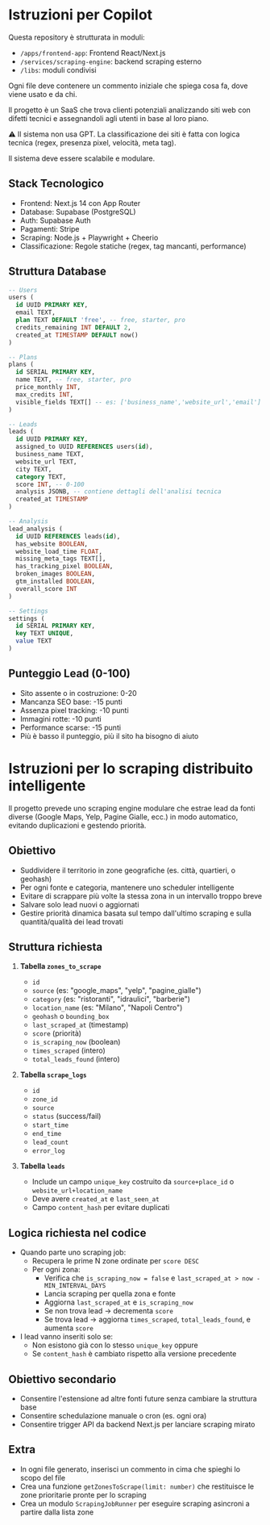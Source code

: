 # Istruzioni per Copilot

Questa repository è strutturata in moduli:

- `/apps/frontend-app`: Frontend React/Next.js
- `/services/scraping-engine`: backend scraping esterno
- `/libs`: moduli condivisi

Ogni file deve contenere un commento iniziale che spiega cosa fa, dove viene usato e da chi.

Il progetto è un SaaS che trova clienti potenziali analizzando siti web con difetti tecnici e assegnandoli agli utenti in base al loro piano.

⚠️ Il sistema non usa GPT. La classificazione dei siti è fatta con logica tecnica (regex, presenza pixel, velocità, meta tag).

Il sistema deve essere scalabile e modulare.

## Stack Tecnologico
- Frontend: Next.js 14 con App Router
- Database: Supabase (PostgreSQL)
- Auth: Supabase Auth
- Pagamenti: Stripe
- Scraping: Node.js + Playwright + Cheerio
- Classificazione: Regole statiche (regex, tag mancanti, performance)

## Struttura Database
```sql
-- Users
users (
  id UUID PRIMARY KEY,
  email TEXT,
  plan TEXT DEFAULT 'free', -- free, starter, pro
  credits_remaining INT DEFAULT 2,
  created_at TIMESTAMP DEFAULT now()
)

-- Plans
plans (
  id SERIAL PRIMARY KEY,
  name TEXT, -- free, starter, pro
  price_monthly INT,
  max_credits INT,
  visible_fields TEXT[] -- es: ['business_name','website_url','email']
)

-- Leads
leads (
  id UUID PRIMARY KEY,
  assigned_to UUID REFERENCES users(id),
  business_name TEXT,
  website_url TEXT,
  city TEXT,
  category TEXT,
  score INT, -- 0-100
  analysis JSONB, -- contiene dettagli dell'analisi tecnica
  created_at TIMESTAMP
)

-- Analysis
lead_analysis (
  id UUID REFERENCES leads(id),
  has_website BOOLEAN,
  website_load_time FLOAT,
  missing_meta_tags TEXT[],
  has_tracking_pixel BOOLEAN,
  broken_images BOOLEAN,
  gtm_installed BOOLEAN,
  overall_score INT
)

-- Settings
settings (
  id SERIAL PRIMARY KEY,
  key TEXT UNIQUE,
  value TEXT
)
```

## Punteggio Lead (0-100)
- Sito assente o in costruzione: 0-20
- Mancanza SEO base: -15 punti
- Assenza pixel tracking: -10 punti
- Immagini rotte: -10 punti
- Performance scarse: -15 punti
- Più è basso il punteggio, più il sito ha bisogno di aiuto

# Istruzioni per lo scraping distribuito intelligente

Il progetto prevede uno scraping engine modulare che estrae lead da fonti diverse (Google Maps, Yelp, Pagine Gialle, ecc.) in modo automatico, evitando duplicazioni e gestendo priorità.

## Obiettivo
- Suddividere il territorio in zone geografiche (es. città, quartieri, o geohash)
- Per ogni fonte e categoria, mantenere uno scheduler intelligente
- Evitare di scrappare più volte la stessa zona in un intervallo troppo breve
- Salvare solo lead nuovi o aggiornati
- Gestire priorità dinamica basata sul tempo dall'ultimo scraping e sulla quantità/qualità dei lead trovati

## Struttura richiesta

1. **Tabella `zones_to_scrape`**
   - `id`
   - `source` (es: "google_maps", "yelp", "pagine_gialle")
   - `category` (es: "ristoranti", "idraulici", "barberie")
   - `location_name` (es: "Milano", "Napoli Centro")
   - `geohash` o `bounding_box`
   - `last_scraped_at` (timestamp)
   - `score` (priorità)
   - `is_scraping_now` (boolean)
   - `times_scraped` (intero)
   - `total_leads_found` (intero)

2. **Tabella `scrape_logs`**
   - `id`
   - `zone_id`
   - `source`
   - `status` (success/fail)
   - `start_time`
   - `end_time`
   - `lead_count`
   - `error_log`

3. **Tabella `leads`**
   - Include un campo `unique_key` costruito da `source+place_id` o `website_url+location_name`
   - Deve avere `created_at` e `last_seen_at`
   - Campo `content_hash` per evitare duplicati

## Logica richiesta nel codice

- Quando parte uno scraping job:
  - Recupera le prime N zone ordinate per `score DESC`
  - Per ogni zona:
    - Verifica che `is_scraping_now = false` e `last_scraped_at > now - MIN_INTERVAL_DAYS`
    - Lancia scraping per quella zona e fonte
    - Aggiorna `last_scraped_at` e `is_scraping_now`
    - Se non trova lead → decrementa `score`
    - Se trova lead → aggiorna `times_scraped`, `total_leads_found`, e aumenta `score`
- I lead vanno inseriti solo se:
  - Non esistono già con lo stesso `unique_key` oppure
  - Se `content_hash` è cambiato rispetto alla versione precedente

## Obiettivo secondario
- Consentire l'estensione ad altre fonti future senza cambiare la struttura base
- Consentire schedulazione manuale o cron (es. ogni ora)
- Consentire trigger API da backend Next.js per lanciare scraping mirato

## Extra
- In ogni file generato, inserisci un commento in cima che spieghi lo scopo del file
- Crea una funzione `getZonesToScrape(limit: number)` che restituisce le zone prioritarie pronte per lo scraping
- Crea un modulo `ScrapingJobRunner` per eseguire scraping asincroni a partire dalla lista zone
